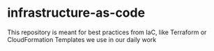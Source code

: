 # infrastructure-as-code
This repository is meant for best practices from IaC, like Terraform or CloudFormation Templates we use in our daily work
